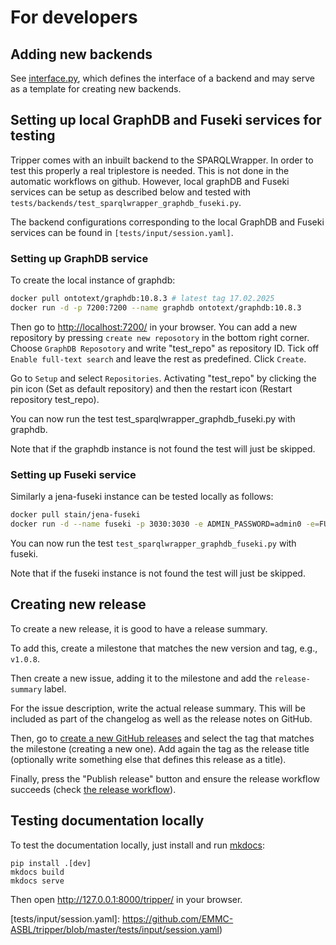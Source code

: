 # For developers

## Adding new backends

See [interface.py], which defines the interface of a backend and may serve as a template for creating new backends.


## Setting up local GraphDB and Fuseki services for testing
Tripper comes with an inbuilt backend to the SPARQLWrapper. In order
to test this properly a real triplestore is needed. This is not done in the
automatic workflows on github. However, local graphDB and Fuseki services
can be setup as described below and tested with
`tests/backends/test_sparqlwrapper_graphdb_fuseki.py`.

The backend configurations corresponding to the local GraphDB and Fuseki services
can be found in `[tests/input/session.yaml]`.


### Setting up GraphDB service
To create the local instance of graphdb:
```bash
docker pull ontotext/graphdb:10.8.3 # latest tag 17.02.2025
docker run -d -p 7200:7200 --name graphdb ontotext/graphdb:10.8.3
```

Then go to [http://localhost:7200/](http://localhost:7200/) in your browser.
You can add a new repository by pressing `create new reposotory` in the bottom right corner.
Choose `GraphDB Reposotory` and write "test_repo" as repository ID.
Tick off `Enable full-text search` and leave the rest as predefined.
Click `Create`.

Go to `Setup` and select `Repositories`.
Activating "test_repo" by clicking the pin icon (Set as default repository) and then the restart icon (Restart repository test_repo).

You can now run the test test_sparqlwrapper_graphdb_fuseki.py with graphdb.

Note that if the graphdb instance is not found the test will just be skipped.


### Setting up Fuseki service
Similarly a jena-fuseki instance can be tested locally as follows:

```bash
docker pull stain/jena-fuseki
docker run -d --name fuseki -p 3030:3030 -e ADMIN_PASSWORD=admin0 -e=FUSEKI_DATASET_1=test_repo stain/jena-fuseki
```

You can now run the test `test_sparqlwrapper_graphdb_fuseki.py` with fuseki.

Note that if the fuseki instance is not found the test will just be skipped.



## Creating new release

To create a new release, it is good to have a release summary.

To add this, create a milestone that matches the new version and tag, e.g., `v1.0.8`.

Then create a new issue, adding it to the milestone and add the `release-summary` label.

For the issue description, write the actual release summary.
This will be included as part of the changelog as well as the release notes on GitHub.

Then, go to [create a new GitHub releases](https://github.com/EMMC-ASBL/tripper/releases/new) and select the tag that matches the milestone (creating a new one).
Add again the tag as the release title (optionally write something else that defines this release as a title).

Finally, press the "Publish release" button and ensure the release workflow succeeds (check [the release workflow](https://github.com/EMMC-ASBL/tripper/actions/workflows/cd_release.yml)).



## Testing documentation locally

To test the documentation locally, just install and run [mkdocs]:

    pip install .[dev]
    mkdocs build
    mkdocs serve

Then open http://127.0.0.1:8000/tripper/ in your browser.



[interface.py]: https://github.com/EMMC-ASBL/tripper/blob/master/tripper/interface.py
[mkdocs]: https://www.mkdocs.org/
[tests/input/session.yaml]: https://github.com/EMMC-ASBL/tripper/blob/master/tests/input/session.yaml)
